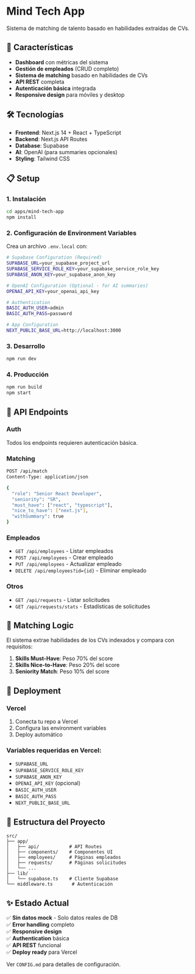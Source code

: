 # Mind Tech App

Sistema de matching de talento basado en habilidades extraídas de CVs.

## 🚀 Características

- **Dashboard** con métricas del sistema
- **Gestión de empleados** (CRUD completo)
- **Sistema de matching** basado en habilidades de CVs
- **API REST** completa
- **Autenticación básica** integrada
- **Responsive design** para móviles y desktop

## 🛠️ Tecnologías

- **Frontend**: Next.js 14 + React + TypeScript
- **Backend**: Next.js API Routes
- **Database**: Supabase
- **AI**: OpenAI (para summaries opcionales)
- **Styling**: Tailwind CSS

## 📋 Setup

### 1. Instalación
```bash
cd apps/mind-tech-app
npm install
```

### 2. Configuración de Environment Variables

Crea un archivo `.env.local` con:
```bash
# Supabase Configuration (Required)
SUPABASE_URL=your_supabase_project_url
SUPABASE_SERVICE_ROLE_KEY=your_supabase_service_role_key
SUPABASE_ANON_KEY=your_supabase_anon_key

# OpenAI Configuration (Optional - for AI summaries)
OPENAI_API_KEY=your_openai_api_key

# Authentication
BASIC_AUTH_USER=admin
BASIC_AUTH_PASS=password

# App Configuration
NEXT_PUBLIC_BASE_URL=http://localhost:3000
```

### 3. Desarrollo
```bash
npm run dev
```

### 4. Producción
```bash
npm run build
npm start
```

## 🔌 API Endpoints

### Auth
Todos los endpoints requieren autenticación básica.

### Matching
```bash
POST /api/match
Content-Type: application/json

{
  "role": "Senior React Developer",
  "seniority": "SR",
  "must_have": ["react", "typescript"],
  "nice_to_have": ["next.js"],
  "withSummary": true
}
```

### Empleados
- `GET /api/employees` - Listar empleados
- `POST /api/employees` - Crear empleado
- `PUT /api/employees` - Actualizar empleado
- `DELETE /api/employees?id={id}` - Eliminar empleado

### Otros
- `GET /api/requests` - Listar solicitudes
- `GET /api/requests/stats` - Estadísticas de solicitudes

## 🎯 Matching Logic

El sistema extrae habilidades de los CVs indexados y compara con requisitos:

1. **Skills Must-Have**: Peso 70% del score
2. **Skills Nice-to-Have**: Peso 20% del score  
3. **Seniority Match**: Peso 10% del score

## 🚀 Deployment

### Vercel
1. Conecta tu repo a Vercel
2. Configura las environment variables
3. Deploy automático

### Variables requeridas en Vercel:
- `SUPABASE_URL`
- `SUPABASE_SERVICE_ROLE_KEY`
- `SUPABASE_ANON_KEY`
- `OPENAI_API_KEY` (opcional)
- `BASIC_AUTH_USER`
- `BASIC_AUTH_PASS`
- `NEXT_PUBLIC_BASE_URL`

## 📁 Estructura del Proyecto

```
src/
├── app/
│   ├── api/           # API Routes
│   ├── components/    # Componentes UI
│   ├── employees/     # Páginas empleados
│   ├── requests/      # Páginas solicitudes
│   └── ...
├── lib/
│   └── supabase.ts    # Cliente Supabase
└── middleware.ts       # Autenticación
```

## ✨ Estado Actual

✅ **Sin datos mock** - Solo datos reales de DB  
✅ **Error handling** completo  
✅ **Responsive design**  
✅ **Authentication** básica  
✅ **API REST** funcional  
✅ **Deploy ready** para Vercel  

Ver `CONFIG.md` para detalles de configuración.
